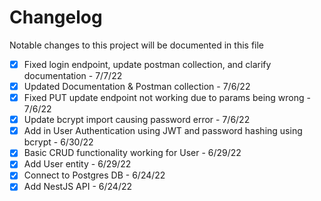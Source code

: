 # Changelog

Notable changes to this project will be documented in this file

- [X] Fixed login endpoint, update postman collection, and clarify documentation - 7/7/22
- [X] Updated Documentation & Postman collection - 7/6/22
- [X] Fixed PUT update endpoint not working due to params being wrong - 7/6/22
- [X] Update bcrypt import causing password error - 7/6/22
- [X] Add in User Authentication using JWT and password hashing using bcrypt - 6/30/22
- [X] Basic CRUD functionality working for User - 6/29/22
- [X] Add User entity - 6/29/22
- [X] Connect to Postgres DB - 6/24/22
- [X] Add NestJS API - 6/24/22